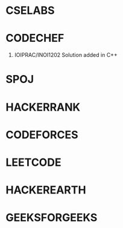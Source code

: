 # CSELABS


# CODECHEF
1. IOIPRAC/INOI1202 Solution added in C++


# SPOJ


# HACKERRANK


# CODEFORCES


# LEETCODE


# HACKEREARTH


# GEEKSFORGEEKS
